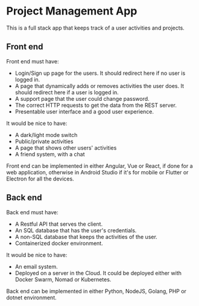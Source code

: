 # Project Management App

This is a full stack app that keeps track of a user activities and projects.

## Front end


Front end must have:

* Login/Sign up page for the users. It should redirect here if no user is logged in.
* A page that dynamically adds or removes activities the user does. It should redirect here if a user is logged in.
* A support page that the user could change password.
* The correct HTTP requests to get the data from the REST server.
* Presentable user interface and a good user experience.

It would be nice to have:

* A dark/light mode switch
* Public/private activities
* A page that shows other users' activities
* A friend system, with a chat

Front end can be implemented in either Angular, Vue or React, if done for a web application, otherwise in Android Studio if it's for mobile or Flutter or Electron for all the devices.

## Back end

Back end must have:

* A Restful API that serves the client.
* An SQL database that has the user's credentials.
* A non-SQL database that keeps the activities of the user.
* Containerized docker environment.

It would be nice to have:

* An email system.
* Deployed on a server in the Cloud. It could be deployed either with Docker Swarm, Nomad or Kubernetes.

Back end can be implemented in either Python, NodeJS, Golang, PHP or dotnet environment.
